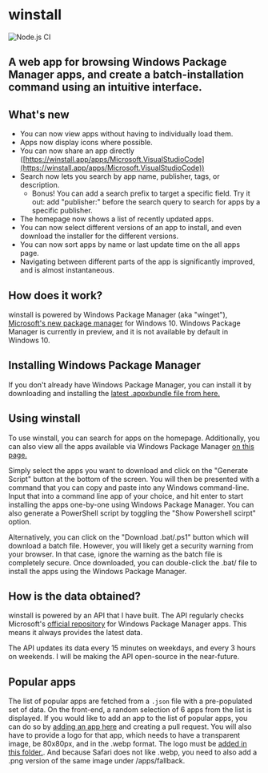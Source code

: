 # winstall

![Node.js CI](https://github.com/MehediH/winstall/workflows/Node.js%20CI/badge.svg?branch=master)

## A web app for browsing Windows Package Manager apps, and create a batch-installation command using an intuitive interface.  

What's new 
----------
- You can now view apps without having to individually load them.
- Apps now display icons where possible.
- You can now share an app directly ([https://winstall.app/apps/Microsoft.VisualStudioCode](https://winstall.app/apps/Microsoft.VisualStudioCode))
- Search now lets you search by app name, publisher, tags, or description.
    - Bonus! You can add a search prefix to target a specific field. Try it out: add "publisher:" before the search query to search for apps by a specific publisher.
- The homepage now shows a list of recently updated apps.
- You can now select different versions of an app to install, and even download the installer for the different versions.
- You can now sort apps by name or last update time on the all apps page.
- Navigating between different parts of the app is significantly improved, and is almost instantaneous.

How does it work?
-----------------------

winstall is powered by Windows Package Manager (aka "winget"), [Microsoft's new package manager](https://devblogs.microsoft.com/commandline/windows-package-manager-preview/) for Windows 10. Windows Package Manager is currently in preview, and it is not available by default in Windows 10.

Installing Windows Package Manager
----------------------------------

If you don't already have Windows Package Manager, you can install it by downloading and installing the [latest .appxbundle file from here.](https://github.com/microsoft/winget-cli/releases)

Using winstall
--------------

To use winstall, you can search for apps on the homepage. Additionally, you can also view all the apps available via Windows Package Manager [on this page.](https://winstall.app//apps)

Simply select the apps you want to download and click on the "Generate Script" button at the bottom of the screen. You will then be presented with a command that you can copy and paste into any Windows command-line. Input that into a command line app of your choice, and hit enter to start installing the apps one-by-one using Windows Package Manager. You can also generate a PowerShell script by toggling the "Show Powershell scirpt" option.

Alternatively, you can click on the "Download .bat/.ps1" button which will download a batch file. However, you will likely get a security warning from your browser. In that case, ignore the warning as the batch file is completely secure. Once downloaded, you can double-click the .bat/ file to install the apps using the Windows Package Manager.

How is the data obtained?
-------------------------

winstall is powered by an API that I have built. The API regularly checks Microsoft's [official repository](https://github.com/microsoft/winget-pkgs) for Windows Package Manager apps. This means it always provides the latest data.

The API updates its data every 15 minutes on weekdays, and every 3 hours on weekends. I will be making the API open-source in the near-future.

Popular apps
------------

The list of popular apps are fetched from a `.json` file with a pre-populated set of data. On the front-end, a random selection of 6 apps from the list is displayed. If you would like to add an app to the list of popular apps, you can do so by [adding an app here](https://github.com/MehediH/winstall/blob/master/src/data/popularApps.json) and creating a pull request. You will also have to provide a logo for that app, which needs to have a transparent image, be 80x80px, and in the .webp format. The logo must be [added in this folder.](https://github.com/MehediH/winstall/tree/master/src/assets/apps). And because Safari does not like .webp, you need to also add a .png version of the same image under /apps/fallback.
